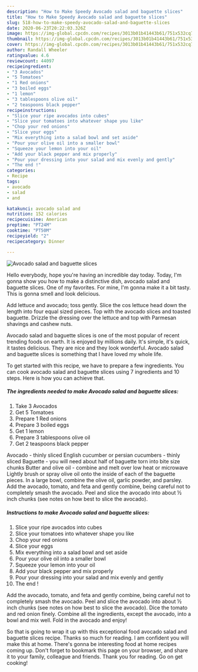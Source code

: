 ```yaml
---
description: "How to Make Speedy Avocado salad and baguette slices"
title: "How to Make Speedy Avocado salad and baguette slices"
slug: 518-how-to-make-speedy-avocado-salad-and-baguette-slices
date: 2020-06-23T20:22:03.326Z
image: https://img-global.cpcdn.com/recipes/3013b01b41443b61/751x532cq70/avocado-salad-and-baguette-slices-recipe-main-photo.jpg
thumbnail: https://img-global.cpcdn.com/recipes/3013b01b41443b61/751x532cq70/avocado-salad-and-baguette-slices-recipe-main-photo.jpg
cover: https://img-global.cpcdn.com/recipes/3013b01b41443b61/751x532cq70/avocado-salad-and-baguette-slices-recipe-main-photo.jpg
author: Randall Wheeler
ratingvalue: 4.6
reviewcount: 44097
recipeingredient:
- "3 Avocados"
- "5 Tomatoes"
- "1 Red onions"
- "3 boiled eggs"
- "1 lemon"
- "3 tablespoons olive oil"
- "2 teaspoons black pepper"
recipeinstructions:
- "Slice your ripe avocados into cubes"
- "Slice your tomatoes into whatever shape you like"
- "Chop your red onions"
- "Slice your eggs"
- "Mix everything into a salad bowl and set aside"
- "Pour your olive oil into a smaller bowl"
- "Squeeze your lemon into your oil"
- "Add your black pepper and mix properly"
- "Pour your dressing into your salad and mix evenly and gently"
- "The end !"
categories:
- Recipe
tags:
- avocado
- salad
- and

katakunci: avocado salad and 
nutrition: 152 calories
recipecuisine: American
preptime: "PT24M"
cooktime: "PT50M"
recipeyield: "2"
recipecategory: Dinner

---
```



![Avocado salad and baguette slices](https://img-global.cpcdn.com/recipes/3013b01b41443b61/751x532cq70/avocado-salad-and-baguette-slices-recipe-main-photo.jpg)

Hello everybody, hope you're having an incredible day today. Today, I'm gonna show you how to make a distinctive dish, avocado salad and baguette slices. One of my favorites. For mine, I'm gonna make it a bit tasty. This is gonna smell and look delicious.

Add lettuce and avocado; toss gently. Slice the cos lettuce head down the length into four equal sized pieces. Top with the avocado slices and toasted baguette. Drizzle the dressing over the lettuce and top with Parmesan shavings and cashew nuts.

Avocado salad and baguette slices is one of the most popular of recent trending foods on earth. It is enjoyed by millions daily. It's simple, it's quick, it tastes delicious. They are nice and they look wonderful. Avocado salad and baguette slices is something that I have loved my whole life.


To get started with this recipe, we have to prepare a few ingredients. You can cook avocado salad and baguette slices using 7 ingredients and 10 steps. Here is how you can achieve that.

<!--inarticleads1-->

##### The ingredients needed to make Avocado salad and baguette slices:

1. Take 3 Avocados
1. Get 5 Tomatoes
1. Prepare 1 Red onions
1. Prepare 3 boiled eggs
1. Get 1 lemon
1. Prepare 3 tablespoons olive oil
1. Get 2 teaspoons black pepper


Avocado - thinly sliced English cucumber or persian cucumbers - thinly sliced Baguette - you will need about half of baguette torn into bite size chunks Butter and olive oil - combine and melt over low heat or microwave Lightly brush or spray olive oil onto the inside of each of the baguette pieces. In a large bowl, combine the olive oil, garlic powder, and parsley. Add the avocado, tomato, and feta and gently combine, being careful not to completely smash the avocado. Peel and slice the avocado into about ½ inch chunks (see notes on how best to slice the avocado). 

<!--inarticleads2-->

##### Instructions to make Avocado salad and baguette slices:

1. Slice your ripe avocados into cubes
1. Slice your tomatoes into whatever shape you like
1. Chop your red onions
1. Slice your eggs
1. Mix everything into a salad bowl and set aside
1. Pour your olive oil into a smaller bowl
1. Squeeze your lemon into your oil
1. Add your black pepper and mix properly
1. Pour your dressing into your salad and mix evenly and gently
1. The end !


Add the avocado, tomato, and feta and gently combine, being careful not to completely smash the avocado. Peel and slice the avocado into about ½ inch chunks (see notes on how best to slice the avocado). Dice the tomato and red onion finely. Combine all the ingredients, except the avocado, into a bowl and mix well. Fold in the avocado and enjoy! 

So that is going to wrap it up with this exceptional food avocado salad and baguette slices recipe. Thanks so much for reading. I am confident you will make this at home. There's gonna be interesting food at home recipes coming up. Don't forget to bookmark this page on your browser, and share it to your family, colleague and friends. Thank you for reading. Go on get cooking!
